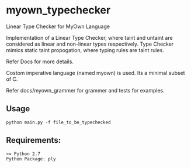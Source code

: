 # myown_typechecker
Linear Type Checker for MyOwn Language

Implementation of a Linear Type Checker, where taint and untaint are considered as linear and non-linear types respectively. Type Checker mimics static taint propogation, where typing rules are taint rules.

Refer Docs for more details.

Costom imperative language (named myown) is used. Its a minimal subset of C.

Refer docs/myown_grammer for grammer and tests for examples.

## Usage
	python main.py -f file_to_be_typechecked

## Requirements:
	>= Python 2.7
	Python Package: ply  
	
